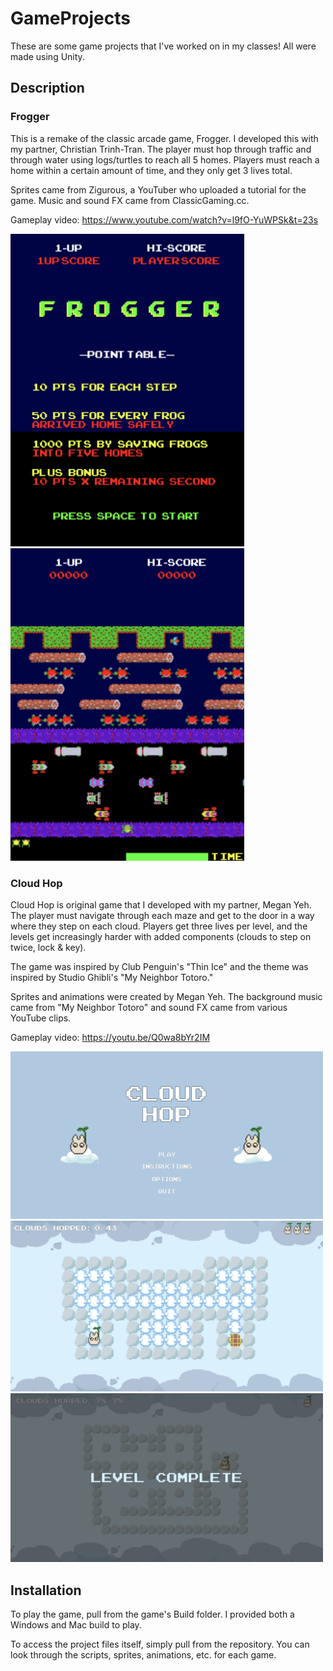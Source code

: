 # GameProjects

These are some game projects that I've worked on in my classes! All were made using Unity.

## Description
### Frogger
This is a remake of the classic arcade game, Frogger. I developed this with my partner, Christian Trinh-Tran. The player must hop through traffic and through water using logs/turtles to reach all 5 homes. Players must reach a home within a certain amount of time, and they only get 3 lives total. 

Sprites came from Zigurous, a YouTuber who uploaded a tutorial for the game. Music and sound FX came from ClassicGaming.cc.

Gameplay video: https://www.youtube.com/watch?v=l9fO-YuWPSk&t=23s

<img src="/Frogger/Screenshots/Menu.png" alt="Menu Screen" height="500">  <img src="/Frogger/Screenshots/Game.png" alt="Game Screen" height="500">

### Cloud Hop
Cloud Hop is original game that I developed with my partner, Megan Yeh. The player must navigate through each maze and get to the door in a way where they step on each cloud. Players get three lives per level, and the levels get increasingly harder with added components (clouds to step on twice, lock & key). 

The game was inspired by Club Penguin's "Thin Ice" and the theme was inspired by Studio Ghibli's "My Neighbor Totoro." 

Sprites and animations were created by Megan Yeh. The background music came from "My Neighbor Totoro" and sound FX came from various YouTube clips. 

Gameplay video: https://youtu.be/Q0wa8bYr2IM 

<img src="/Cloud%20Hop/Screenshots/Menu.png" alt="Menu Screen" width="500">
<img src="/Cloud%20Hop/Screenshots/LevelStart.png" alt="Level Start" width="500">
<img src="/Cloud%20Hop/Screenshots/LevelComplete.png" alt="Level Complete" width="500">


## Installation
To play the game, pull from the game's Build folder. I provided both a Windows and Mac build to play.

To access the project files itself, simply pull from the repository. You can look through the scripts, sprites, animations, etc. for each game.
